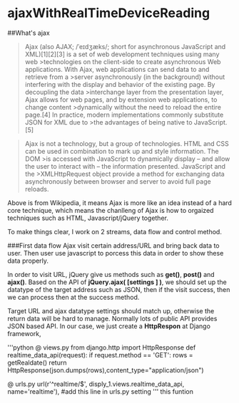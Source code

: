 # ajaxWithRealTimeDeviceReading

##What's ajax

>Ajax (also AJAX; /ˈeɪdʒæks/; short for asynchronous JavaScript and XML)[1][2][3] is a set of web development techniques using many web >technologies on the client-side to create asynchronous Web applications. With Ajax, web applications can send data to and retrieve from a >server asynchronously (in the background) without interfering with the display and behavior of the existing page. By decoupling the data >interchange layer from the presentation layer, Ajax allows for web pages, and by extension web applications, to change content >dynamically without the need to reload the entire page.[4] In practice, modern implementations commonly substitute JSON for XML due to >the advantages of being native to JavaScript.[5]

>Ajax is not a technology, but a group of technologies. HTML and CSS can be used in combination to mark up and style information. The DOM >is accessed with JavaScript to dynamically display – and allow the user to interact with – the information presented. JavaScript and the >XMLHttpRequest object provide a method for exchanging data asynchronously between browser and server to avoid full page reloads.

Above is from Wikipedia, it means Ajax is more like an idea instead of a hard core technique, which means the chanlleng of Ajax is how to orgaized techniques such as HTML, Javascript/jQuery together.

To make things clear, I work on 2 streams, data flow and control method.

###First data flow
Ajax visit certain address/URL and bring back data to user. Then user use javascript to porcess this data in order to show these data properly.

In order to visit URL, jQuery give us methods such as **get()**, **post()** and **ajax()**. Based on the API of **jQuery.ajax( [settings ] )**, we should set up the datatype of the target address such as JSON, then if the visit success, then we can process then at the success method.

Target URL and ajax datatype settings should match up, otherwise the return data will be hard to manage. Normally lots of public API provides JSON based API. In our case, we just create a **HttpRespon** at Django framework,

'''python 
@ views.py
from django.http import HttpResponse
def realtime_data_api(request):
	if request.method == 'GET':
		rows = getRealdate()
		return HttpResponse(json.dumps(rows),content_type="application/json")
    
    
@ urls.py
url(r'^realtime/$', disply_1.views.realtime_data_api, name='realtime'), #add this line in urls.py setting
'''
this funtion


